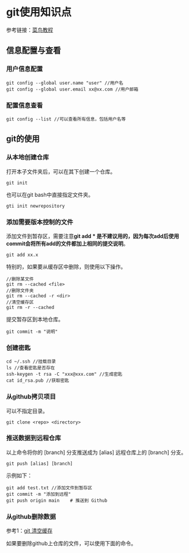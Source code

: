 # git使用知识点

参考链接：[菜鸟教程](https://www.runoob.com/git/git-install-setup.html)

## 信息配置与查看

### 用户信息配置

```
git config --global user.name "user" //用户名
git config --global user.email xx@xx.com //用户邮箱
```

### 配置信息查看

```
git config --list //可以查看所有信息，包括用户名等
```

## git的使用

### 从本地创建仓库

打开本子文件夹后，可以在其下创建一个仓库。

```
git init
```

也可以在git bash中直接指定文件夹。

```
gti init newrepository
```

### 添加需要版本控制的文件

添加文件到暂存区，需要注意**git add * 是不建议用的，因为每次add后使用commit会将所有add的文件都加上相同的提交说明**。

```
git add xx.x
```

特别的，如果要从缓存区中删除，则使用以下操作。

```
//删除某文件
git rm --cached <file>
//删除文件夹
git rm --cached -r <dir>
//清空缓存区
git rm -r --cached 
```

提交暂存区到本地仓库。

```
git commit -m "说明"
```

### 创建密匙

```
cd ~/.ssh //挂载目录
ls //查看密匙是否存在
ssh-keygen -t rsa -C "xxx@xxx.com" //生成密匙
cat id_rsa.pub //获取密匙
```

### 从github拷贝项目

可以不指定目录。

```
git clone <repo> <directory>
```

### 推送数据到远程仓库

以上命令将你的 [branch] 分支推送成为 [alias] 远程仓库上的 [branch] 分支。

```
git push [alias] [branch]
```

示例如下：

```
git add test.txt //添加文件到暂存区
git commit -m "添加到远程"
git push origin main    # 推送到 Github
```

### 从github删除数据

参考1：[git 清空缓存](https://www.kancloud.cn/yangbaoer/fafafafa/2558734)

如果要删除github上仓库的文件，可以使用下面的命令。

```

```

